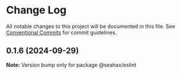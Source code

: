 # Change Log

All notable changes to this project will be documented in this file.
See [Conventional Commits](https://conventionalcommits.org) for commit guidelines.

## 0.1.6 (2024-09-29)

**Note:** Version bump only for package @seahax/eslint
